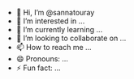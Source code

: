 - 👋 Hi, I’m @sannatouray
- 👀 I’m interested in ...
- 🌱 I’m currently learning ...
- 💞️ I’m looking to collaborate on ...
- 📫 How to reach me ...
- 😄 Pronouns: ...
- ⚡ Fun fact: ...

<!---
sannatouray/sannatouray is a ✨ special ✨ repository because its `README.md` (this file) appears on your GitHub profile.
You can click the Preview link to take a look at your changes.
--->
